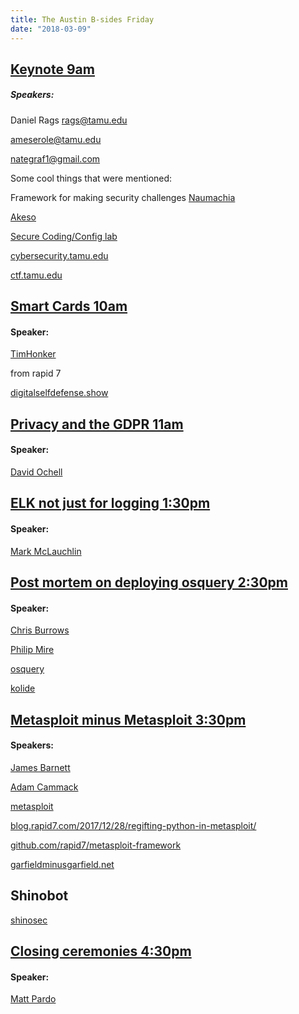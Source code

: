 ```yaml
---
title: The Austin B-sides Friday
date: "2018-03-09"
---
```


## [Keynote 9am](http://sched.co/DuGk)

##### Speakers:

Daniel Rags
rags@tamu.edu

ameserole@tamu.edu

nategraf1@gmail.com

Some cool things that were mentioned:

Framework for making security challenges
[Naumachia](https://github.com/nategraf/Naumachia)

[Akeso](https://github.com/ameserole/Akeso)

[Secure Coding/Config lab](https://github.com/ameserole/Akeso)

[cybersecurity.tamu.edu](https://cybersecurity.tamu.edu)

[ctf.tamu.edu](https://ctf.tamu.edu)

## [Smart Cards 10am](http://sched.co/DuGH)

#### Speaker:

[TimHonker](https://twitter.com/TimHonker)

from rapid 7

[digitalselfdefense.show](https://digitalselfdefense.show)

## [Privacy and the GDPR 11am](http://sched.co/DuG8)

#### Speaker:

[David Ochell](https://bsidesaustin2018.sched.com/speaker/david_ochel.1xs47uxv?iframe=yes&w=100%&sidebar=no&bg=no)

## [ELK not just for logging 1:30pm](http://sched.co/DuGC)

#### Speaker:

[Mark McLauchlin](https://bsidesaustin2018.sched.com/speaker/mark_mclauchlin.1xs47uxz?iframe=yes&w=100%&sidebar=no&bg=no)

## [Post mortem on deploying osquery 2:30pm](http://sched.co/DuFx)

#### Speaker:

[Chris Burrows](https://bsidesaustin2018.sched.com/speaker/christian_burrows.1xs47utk?iframe=yes&w=100%&sidebar=no&bg=no)

[Philip Mire](https://bsidesaustin2018.sched.com/speaker/philip_mire.1xs47uuo?iframe=yes&w=100%&sidebar=no&bg=no)

[osquery](https://osquery.io/)

[kolide](https://www.kolide.co/)

## [Metasploit minus Metasploit 3:30pm](http://sched.co/DuGL)

#### Speakers:

[James Barnett](https://bsidesaustin2018.sched.com/speaker/james_barnett.1xs47uwi?iframe=yes&w=100%&sidebar=no&bg=no)

[Adam Cammack](https://bsidesaustin2018.sched.com/speaker/adam_cammack.1xs47ux1?iframe=yes&w=100%&sidebar=no&bg=no)

[metasploit](https://metasploit.com)

[blog.rapid7.com/2017/12/28/regifting-python-in-metasploit/](https://blog.rapid7.com/2017/12/28/regifting-python-in-metasploit/)

[github.com/rapid7/metasploit-framework](https://github.com/rapid7/metasploit-framework)

[garfieldminusgarfield.net](https://garfieldminusgarfield.net)

## Shinobot

[shinosec](https://shinosec.com/)

## [Closing ceremonies 4:30pm](http://sched.co/Dy3u)

#### Speaker:

[Matt Pardo](https://bsidesaustin2018.sched.com/speaker/matt_pardo.1wvk2wzt?iframe=yes&w=100%&sidebar=no&bg=no)
